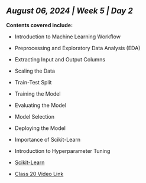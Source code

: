 ## _August 06, 2024 | Week 5 | Day 2_

**Contents covered include:**

- Introduction to Machine Learning Workflow
- Preprocessing and Exploratory Data Analysis (EDA)
- Extracting Input and Output Columns
- Scaling the Data
- Train-Test Split
- Training the Model
- Evaluating the Model
- Model Selection
- Deploying the Model
- Importance of Scikit-Learn
- Introduction to Hyperparameter Tuning

- [Scikit-Learn](https://scikit-learn.org/stable/)

- [Class 20 Video Link](https://www.facebook.com/iCodeguru/videos/1565454680981628)

